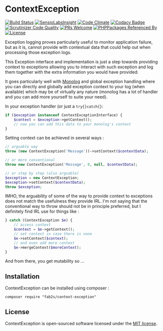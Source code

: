 # ContextException

[![Build Status](https://travis-ci.org/fab2s/ContextException.svg?branch=master)](https://travis-ci.org/fab2s/ContextException) [![SensioLabsInsight](https://insight.sensiolabs.com/projects/d11fb66a-3e46-4b88-813a-04bd105d3103/mini.png)](https://insight.sensiolabs.com/projects/d11fb66a-3e46-4b88-813a-04bd105d3103) [![Code Climate](https://codeclimate.com/github/fab2s/ContextException/badges/gpa.svg)](https://codeclimate.com/github/fab2s/ContextException) [![Codacy Badge](https://api.codacy.com/project/badge/Grade/bc3d2572e1a74996883095054ec3c937)](https://www.codacy.com/app/fab2s/ContextException) [![Scrutinizer Code Quality](https://scrutinizer-ci.com/g/fab2s/ContextException/badges/quality-score.png?b=master)](https://scrutinizer-ci.com/g/fab2s/ContextException/?branch=master) [![PRs Welcome](https://img.shields.io/badge/PRs-welcome-brightgreen.svg?style=flat)](http://makeapullrequest.com) [![PHPPackages Referenced By](http://phppackages.org/p/fab2s/context-exception/badge/referenced-by.svg)](http://phppackages.org/p/fab2s/context-exception) [![License](https://poser.pugx.org/fab2s/nodalflow/license)](https://packagist.org/packages/fab2s/yaetl)

Exception logging proves particularly useful to monitor application failure, but as it is, cannot provide with contextual data that could help out when processing those exception logs.

This Exception interface and implementation is just a step towards providing context to exceptions allowing you to interact with such exception and log them together with the extra information you would have provided.

It goes particularly well with [Monolog](https://github.com/Seldaek/monolog) and global exception handling where you can directly and globally add exception context to your log (when available) which may be of virtually any nature (monolog has a lot of handler and you can add more yourself to suite your need).

In your exception handler (or just a `try{}catch{}`:
```php
if ($exception instanceof ContextExceptionInterface) {
    $context = $exception->getContext();
    // now you can add this data to your monolog's context
}
```

Setting context can be achieved in several ways :
```php
// arguable way
throw (new ContextException('Message'))->setContext($contextData);

// or more conventional
throw new ContextException('Message', 0, null, $contextData);

// or step by step (also arguable)
$exception = new ContextException;
$exception->setContext($contextData);
throw $exception;
```

IMHO, the arguability of some of the way to provide context to exceptions does not match the usefulness they provide IRL. I'm not saying that the conventional way to throw should not be in principle preferred, but I definitely find IRL use for things like :
```php
} catch (ContextException $e) {
    // access context
    $context = $e->getContext();
    // set context in case there is none
    $e->setContext($context);
    // and even add more context
    $e->mergeContext($moreContext);
}
```

And from there, you get mutability so ...

## Installation

ContextException can be installed using composer :
```
composer require "fab2s/context-exception"
```

## License

ContextException is open-sourced software licensed under the [MIT license](http://opensource.org/licenses/MIT).
